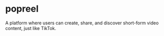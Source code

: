 # popreel

A platform where users can create, share, and discover short-form video content, just like TikTok.
